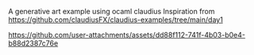 A generative art example using ocaml claudius
Inspiration from https://github.com/claudiusFX/claudius-examples/tree/main/day1

https://github.com/user-attachments/assets/dd88f112-741f-4b03-b0e4-b88d2387c76e

